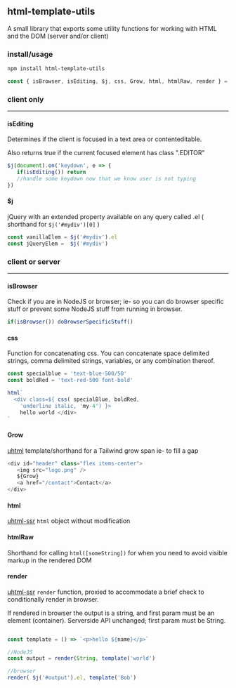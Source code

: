 ## html-template-utils 


A small library that exports some utility functions for
working with HTML and the DOM (server and/or client) 

### install/usage

```bash
npm install html-template-utils
```

```js
const { isBrowser, isEditing, $j, css, Grow, html, htmlRaw, render } = require('html-template-utils') 
```

### client only
--------------------

#### isEditing

Determines if the client is focused in a text area or contenteditable. 

Also returns true if the current focused element has class ".EDITOR" 

```js
$j(document).on('keydown', e => {
   if(isEditing()) return 
   //handle some keydown now that we know user is not typing
})
```


#### $j 

jQuery with an extended property available on any query called .el 
( shorthand for `$j('#mydiv')[0]` ) 

```js
const vanillaElem = $j('#mydiv').el 
const jQueryElem =  $j('#mydiv')
```


### client or server
--------------------

#### isBrowser

Check if you are in NodeJS or browser; ie- so you can do browser 
specific stuff or prevent some NodeJS stuff from running in browser.

```js
if(isBrowser()) doBrowserSpecificStuff()
```


#### css 

Function for concatenating css. You can concatenate space delimited strings, comma delimited strings, variables, or any combination thereof. 

```js
const specialblue = 'text-blue-500/50' 
const boldRed = 'text-red-500 font-bold' 

html`
  <div class=${ css( specialBlue, boldRed, 
    'underline italic, 'my-4') }> 
    hello world </div> 
`

```

#### Grow 

[uhtml][1] template/shorthand for a Tailwind grow span ie- to fill a gap

```js
<div id="header" class="flex items-center"> 
   <img src="logo.png" /> 
   ${Grow}
   <a href="/contact">Contact</a>
</div> 
```

#### html

[uhtml-ssr][2] `html` object without modification

#### htmlRaw

Shorthand for calling `html([someString])` for when you need to avoid visible markup in the rendered DOM 


#### render

[uhtml-ssr][2] `render` function, proxied to accommodate a brief check to 
conditionally render in browser. 

If rendered in browser the output is a string, and first param must be an element (container).  Serverside API unchanged; first param must be String. 

```js

const template = () => `<p>hello ${name}</p>`

//NodeJS 
const output = render(String, template('world') 

//browser
render( $j('#output').el, template('Bob') 
```

[1]:https://github.com/WebReflection/uhtml
[2]:https://github.com/WebReflection/uhtml-ssr



